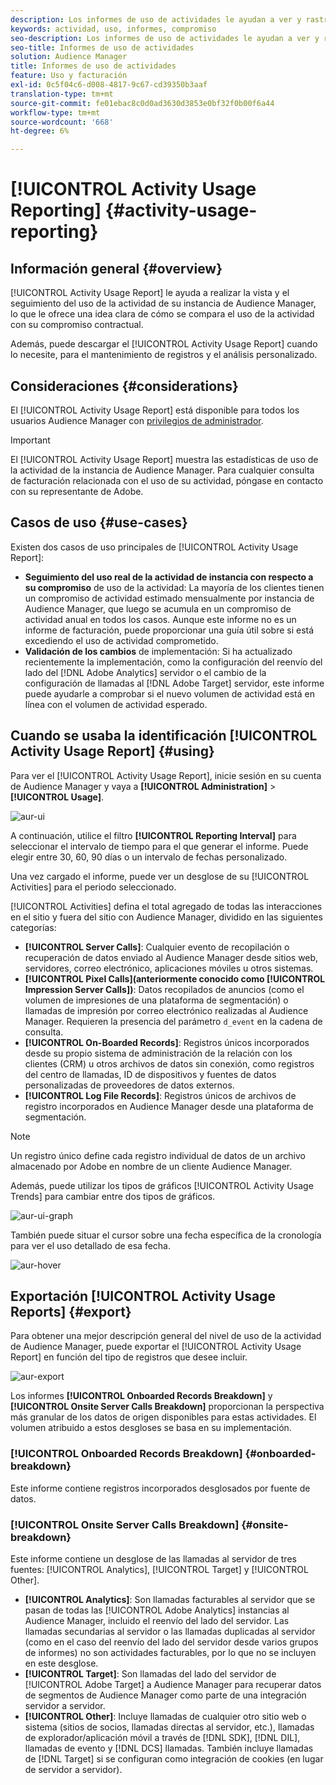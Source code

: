 ```yaml
---
description: Los informes de uso de actividades le ayudan a ver y rastrear el uso de la actividad para su instancia de Audience Manager, de modo que pueda comparar su uso real con su asignación contractual.
keywords: actividad, uso, informes, compromiso
seo-description: Los informes de uso de actividades le ayudan a ver y rastrear el uso de la actividad para su instancia de Audience Manager, de modo que pueda comparar su uso real con su asignación contractual.
seo-title: Informes de uso de actividades
solution: Audience Manager
title: Informes de uso de actividades
feature: Uso y facturación
exl-id: 0c5f04c6-d008-4817-9c67-cd39350b3aaf
translation-type: tm+mt
source-git-commit: fe01ebac8c0d0ad3630d3853e0bf32f0b00f6a44
workflow-type: tm+mt
source-wordcount: '668'
ht-degree: 6%

---
```


# [!UICONTROL Activity Usage Reporting] {#activity-usage-reporting}

## Información general {#overview}

[!UICONTROL Activity Usage Report] le ayuda a realizar la vista y el seguimiento del uso de la actividad de su instancia de Audience Manager, lo que le ofrece una idea clara de cómo se compara el uso de la actividad con su compromiso contractual.

Además, puede descargar el [!UICONTROL Activity Usage Report] cuando lo necesite, para el mantenimiento de registros y el análisis personalizado.

## Consideraciones {#considerations}

El [!UICONTROL Activity Usage Report] está disponible para todos los usuarios Audience Manager con [privilegios de administrador](edit-account-settings.md).

>[!IMPORTANT]
>
>El [!UICONTROL Activity Usage Report] muestra las estadísticas de uso de la actividad de la instancia de Audience Manager. Para cualquier consulta de facturación relacionada con el uso de su actividad, póngase en contacto con su representante de Adobe.

## Casos de uso {#use-cases}

Existen dos casos de uso principales de [!UICONTROL Activity Usage Report]:

* **Seguimiento del uso real de la actividad de instancia con respecto a su compromiso** de uso de la actividad: La mayoría de los clientes tienen un compromiso de actividad estimado mensualmente por instancia de Audience Manager, que luego se acumula en un compromiso de actividad anual en todos los casos. Aunque este informe no es un informe de facturación, puede proporcionar una guía útil sobre si está excediendo el uso de actividad comprometido.
* **Validación de los cambios** de implementación: Si ha actualizado recientemente la implementación, como la configuración del reenvío del lado del  [!DNL Adobe Analytics] servidor o el cambio de la configuración de llamadas al  [!DNL Adobe Target] servidor, este informe puede ayudarle a comprobar si el nuevo volumen de actividad está en línea con el volumen de actividad esperado.

## Cuando se usaba la identificación [!UICONTROL Activity Usage Report] {#using}

Para ver el [!UICONTROL Activity Usage Report], inicie sesión en su cuenta de Audience Manager y vaya a **[!UICONTROL Administration]** > **[!UICONTROL Usage]**.

![aur-ui](assets/aur-ui.png)

A continuación, utilice el filtro **[!UICONTROL Reporting Interval]** para seleccionar el intervalo de tiempo para el que generar el informe. Puede elegir entre 30, 60, 90 días o un intervalo de fechas personalizado.

Una vez cargado el informe, puede ver un desglose de su [!UICONTROL Activities] para el periodo seleccionado.

[!UICONTROL Activities] defina el total agregado de todas las interacciones en el sitio y fuera del sitio con Audience Manager, dividido en las siguientes categorías:

* **[!UICONTROL Server Calls]**: Cualquier evento de recopilación o recuperación de datos enviado al Audience Manager desde sitios web, servidores, correo electrónico, aplicaciones móviles u otros sistemas.
* **[!UICONTROL Pixel Calls](anteriormente conocido como  [!UICONTROL Impression Server Calls])**: Datos recopilados de anuncios (como el volumen de impresiones de una plataforma de segmentación) o llamadas de impresión por correo electrónico realizadas al Audience Manager. Requieren la presencia del parámetro `d_event` en la cadena de consulta.
* **[!UICONTROL On-Boarded Records]**: Registros únicos incorporados desde su propio sistema de administración de la relación con los clientes (CRM) u otros archivos de datos sin conexión, como registros del centro de llamadas, ID de dispositivos y fuentes de datos personalizadas de proveedores de datos externos.
* **[!UICONTROL Log File Records]**: Registros únicos de archivos de registro incorporados en Audience Manager desde una plataforma de segmentación.

>[!NOTE]
>
>Un registro único define cada registro individual de datos de un archivo almacenado por Adobe en nombre de un cliente Audience Manager.

Además, puede utilizar los tipos de gráficos [!UICONTROL Activity Usage Trends] para cambiar entre dos tipos de gráficos.

![aur-ui-graph](assets/aur-ui-graphs.png)

También puede situar el cursor sobre una fecha específica de la cronología para ver el uso detallado de esa fecha.

![aur-hover](assets/aur-hover.png)

## Exportación [!UICONTROL Activity Usage Reports] {#export}

Para obtener una mejor descripción general del nivel de uso de la actividad de Audience Manager, puede exportar el [!UICONTROL Activity Usage Report] en función del tipo de registros que desee incluir.

![aur-export](assets/aur-export.png)

Los informes **[!UICONTROL Onboarded Records Breakdown]** y **[!UICONTROL Onsite Server Calls Breakdown]** proporcionan la perspectiva más granular de los datos de origen disponibles para estas actividades. El volumen atribuido a estos desgloses se basa en su implementación.

### [!UICONTROL Onboarded Records Breakdown] {#onboarded-breakdown}

Este informe contiene registros incorporados desglosados por fuente de datos.

### [!UICONTROL Onsite Server Calls Breakdown] {#onsite-breakdown}

Este informe contiene un desglose de las llamadas al servidor de tres fuentes: [!UICONTROL Analytics], [!UICONTROL Target] y [!UICONTROL Other].

* **[!UICONTROL Analytics]**: Son llamadas facturables al servidor que se pasan de todas las  [!UICONTROL Adobe Analytics] instancias al Audience Manager, incluido el reenvío del lado del servidor. Las llamadas secundarias al servidor o las llamadas duplicadas al servidor (como en el caso del reenvío del lado del servidor desde varios grupos de informes) no son actividades facturables, por lo que no se incluyen en este desglose.
* **[!UICONTROL Target]**: Son llamadas del lado del servidor de  [!UICONTROL Adobe Target] a Audience Manager para recuperar datos de segmentos de Audience Manager como parte de una integración servidor a servidor.
* **[!UICONTROL Other]**: Incluye llamadas de cualquier otro sitio web o sistema (sitios de socios, llamadas directas al servidor, etc.), llamadas de explorador/aplicación móvil a través de  [!DNL SDK],  [!DNL DIL], llamadas de evento y  [!DNL DCS] llamadas. También incluye llamadas de [!DNL Target] si se configuran como integración de cookies (en lugar de servidor a servidor).
